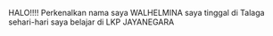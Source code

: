 HALO!!!!
Perkenalkan nama saya WALHELMINA saya tinggal di Talaga 
sehari-hari saya belajar di LKP JAYANEGARA
